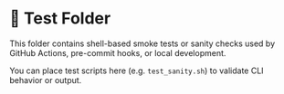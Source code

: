 # 🧪 Test Folder

This folder contains shell-based smoke tests or sanity checks used by GitHub Actions, pre-commit hooks, or local development.

You can place test scripts here (e.g. `test_sanity.sh`) to validate CLI behavior or output.
